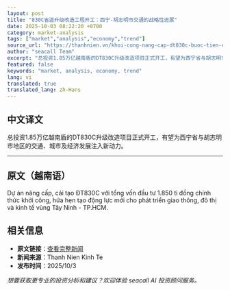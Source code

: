 ```yaml
---
layout: post
title: "830C省道升级改造工程开工：西宁-胡志明市交通的战略性进展"
date: 2025-10-03 08:22:20 +0700
category: market-analysis
tags: ["market","analysis","economy","trend"]
source_url: "https://thanhnien.vn/khoi-cong-nang-cap-dt830c-buoc-tien-chien-luoc-cho-giao-thong-tay-ninh-tphcm-185251003111335002.htm"
author: "seacall Team"
excerpt: "总投资1.85万亿越南盾的DT830C升级改造项目正式开工，有望为西宁省与胡志明市地区的交通、城市及经济发展注入新动力。..."
featured: false
keywords: "market, analysis, economy, trend"
lang: vi
translated: true
translated_lang: zh-Hans
---
```


## 中文译文

总投资1.85万亿越南盾的DT830C升级改造项目正式开工，有望为西宁省与胡志明市地区的交通、城市及经济发展注入新动力。

---

## 原文（越南语）

Dự &aacute;n n&acirc;ng cấp, cải tạo ĐT830C với tổng vốn đầu tư 1.850 tỉ đồng ch&iacute;nh thức khởi c&ocirc;ng, hứa hẹn tạo động lực mới cho ph&aacute;t triển giao th&ocirc;ng, đ&ocirc; thị v&agrave; kinh tế v&ugrave;ng T&acirc;y Ninh - TP.HCM.

## 相关信息

- **原文链接**：[查看完整新闻](https://thanhnien.vn/khoi-cong-nang-cap-dt830c-buoc-tien-chien-luoc-cho-giao-thong-tay-ninh-tphcm-185251003111335002.htm)
- **新闻来源**：Thanh Nien Kinh Te
- **发布时间**：2025/10/3

*想要获取更专业的投资分析和建议？欢迎体验 seacall AI 投资顾问服务。*